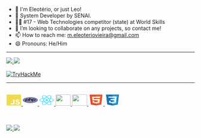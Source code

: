 
<!--
**M-Eleoterio/M-Eleoterio** is a ✨ _special_ ✨ repository because its `README.md` (this file) appears on your GitHub profile.
-->
- 🧑 I'm Eleotério, or just Leo!
- 🔭 System Developer by SENAI.
- 👩‍💻 #17 - Web Technologies competitor (state) at World Skills
- 👯 I’m looking to collaborate on any projects, so contact me!
- 📫 How to reach me: <a href="mailto:m.eleoteriovieira@gmail.com"> m.eleoteriovieira@gmail.com </a>
- 😄 Pronouns: He/Him

<hr>
<div>
  <a href="https://github.com/m-eleoterio">
  <img height="180em" src="https://github-readme-stats.vercel.app/api?username=M-Eleoterio&show_icons=true&theme=tokyonight&include_all_commits=true&count_private=true&hide_border=true"/>
  <img height="180em" src="https://github-readme-stats.vercel.app/api/top-langs/?username=M-Eleoterio&layout=compact&langs_count=8&hide_border=true&theme=tokyonight&include_all_commits=true&count_private=true"/>
</div>
<br>
<img src="https://tryhackme-badges.s3.amazonaws.com/M.Eleoterio.png" alt="TryHackMe">
<hr>
<div style="display: inline_block">
<br>
<img height="30" width="40" src="https://raw.githubusercontent.com/devicons/devicon/master/icons/javascript/javascript-plain.svg"/>
<img height="30" width="40" src="https://raw.githubusercontent.com/devicons/devicon/master/icons/php/php-original.svg"/>
<img height="30" width="40" src="https://raw.githubusercontent.com/devicons/devicon/master/icons/react/react-original.svg"/>
<img height="30" width="40" src="https://cdn.jsdelivr.net/gh/devicons/devicon@latest/icons/laravel/laravel-original.svg" />
<img height="30" width="40" src="https://cdn.jsdelivr.net/gh/devicons/devicon@latest/icons/nodejs/nodejs-original-wordmark.svg" />
<img height="30" width="40" src="https://raw.githubusercontent.com/devicons/devicon/master/icons/html5/html5-original.svg"/>
<img height="30" width="40" src="https://raw.githubusercontent.com/devicons/devicon/master/icons/css3/css3-original.svg"/>
</div>

<br><br>
<a href="https://www.linkedin.com/in/miguel-eleotério-vieira-206112250/"> <img src="https://img.shields.io/badge/LinkedIn-0077B5?style=for-the-badge&logo=linkedin&logoColor=white" /> </a> 
<a href="mailto:m.eleoteriovieira@gmail.com"> <img src="https://img.shields.io/badge/Gmail-D14836?style=for-the-badge&logo=gmail&logoColor=white" /> </a> 
<br><br>

